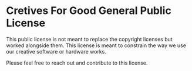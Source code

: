 # Cretives For Good General Public License

This public license is not meant to replace the copyright licenses but worked alongside them.
This license is meant to constrain the way we use our creative software or hardware works.

Please feel free to reach out and contribute to this license.
